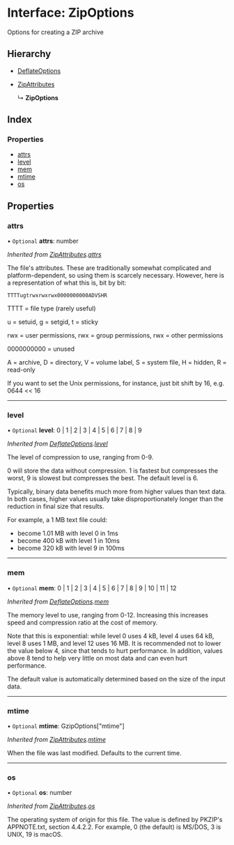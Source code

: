 # Interface: ZipOptions

Options for creating a ZIP archive

## Hierarchy

* [DeflateOptions](deflateoptions.md)

* [ZipAttributes](zipattributes.md)

  ↳ **ZipOptions**

## Index

### Properties

* [attrs](zipoptions.md#attrs)
* [level](zipoptions.md#level)
* [mem](zipoptions.md#mem)
* [mtime](zipoptions.md#mtime)
* [os](zipoptions.md#os)

## Properties

### attrs

• `Optional` **attrs**: number

*Inherited from [ZipAttributes](zipattributes.md).[attrs](zipattributes.md#attrs)*

The file's attributes. These are traditionally somewhat complicated
and platform-dependent, so using them is scarcely necessary. However,
here is a representation of what this is, bit by bit:

`TTTTugtrwxrwxrwx0000000000ADVSHR`

TTTT = file type (rarely useful)

u = setuid, g = setgid, t = sticky

rwx = user permissions, rwx = group permissions, rwx = other permissions

0000000000 = unused

A = archive, D = directory, V = volume label, S = system file, H = hidden, R = read-only

If you want to set the Unix permissions, for instance, just bit shift by 16, e.g. 0644 << 16

___

### level

• `Optional` **level**: 0 \| 1 \| 2 \| 3 \| 4 \| 5 \| 6 \| 7 \| 8 \| 9

*Inherited from [DeflateOptions](deflateoptions.md).[level](deflateoptions.md#level)*

The level of compression to use, ranging from 0-9.

0 will store the data without compression.
1 is fastest but compresses the worst, 9 is slowest but compresses the best.
The default level is 6.

Typically, binary data benefits much more from higher values than text data.
In both cases, higher values usually take disproportionately longer than the reduction in final size that results.

For example, a 1 MB text file could:
- become 1.01 MB with level 0 in 1ms
- become 400 kB with level 1 in 10ms
- become 320 kB with level 9 in 100ms

___

### mem

• `Optional` **mem**: 0 \| 1 \| 2 \| 3 \| 4 \| 5 \| 6 \| 7 \| 8 \| 9 \| 10 \| 11 \| 12

*Inherited from [DeflateOptions](deflateoptions.md).[mem](deflateoptions.md#mem)*

The memory level to use, ranging from 0-12. Increasing this increases speed and compression ratio at the cost of memory.

Note that this is exponential: while level 0 uses 4 kB, level 4 uses 64 kB, level 8 uses 1 MB, and level 12 uses 16 MB.
It is recommended not to lower the value below 4, since that tends to hurt performance.
In addition, values above 8 tend to help very little on most data and can even hurt performance.

The default value is automatically determined based on the size of the input data.

___

### mtime

• `Optional` **mtime**: GzipOptions[\"mtime\"]

*Inherited from [ZipAttributes](zipattributes.md).[mtime](zipattributes.md#mtime)*

When the file was last modified. Defaults to the current time.

___

### os

• `Optional` **os**: number

*Inherited from [ZipAttributes](zipattributes.md).[os](zipattributes.md#os)*

The operating system of origin for this file. The value is defined
by PKZIP's APPNOTE.txt, section 4.4.2.2. For example, 0 (the default)
is MS/DOS, 3 is UNIX, 19 is macOS.
